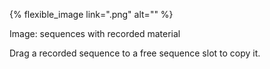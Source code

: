 ---
---

{% flexible_image link=".png" alt="" %}

Image: sequences with recorded material

Drag a recorded sequence to a free sequence slot to copy it.
